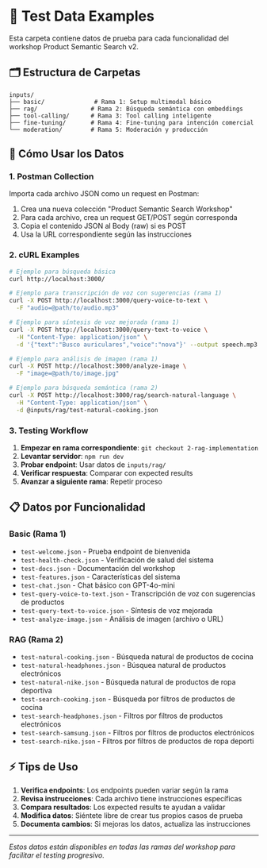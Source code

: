 # 📁 Test Data Examples

Esta carpeta contiene datos de prueba para cada funcionalidad del workshop Product Semantic Search v2.

## 🗂️ Estructura de Carpetas

```
inputs/
├── basic/              # Rama 1: Setup multimodal básico
├── rag/               # Rama 2: Búsqueda semántica con embeddings  
├── tool-calling/      # Rama 3: Tool calling inteligente
├── fine-tuning/       # Rama 4: Fine-tuning para intención comercial
└── moderation/        # Rama 5: Moderación y producción
```

## 🚀 Cómo Usar los Datos

### 1. **Postman Collection**
Importa cada archivo JSON como un request en Postman:
1. Crea una nueva colección "Product Semantic Search Workshop"
2. Para cada archivo, crea un request GET/POST según corresponda
3. Copia el contenido JSON al Body (raw) si es POST
4. Usa la URL correspondiente según las instrucciones

### 2. **cURL Examples**
```bash
# Ejemplo para búsqueda básica
curl http://localhost:3000/

# Ejemplo para transcripción de voz con sugerencias (rama 1)
curl -X POST http://localhost:3000/query-voice-to-text \
  -F "audio=@path/to/audio.mp3"

# Ejemplo para síntesis de voz mejorada (rama 1)
curl -X POST http://localhost:3000/query-text-to-voice \
  -H "Content-Type: application/json" \
  -d '{"text":"Busco auriculares","voice":"nova"}' --output speech.mp3

# Ejemplo para análisis de imagen (rama 1)
curl -X POST http://localhost:3000/analyze-image \
  -F "image=@path/to/image.jpg"

# Ejemplo para búsqueda semántica (rama 2)
curl -X POST http://localhost:3000/rag/search-natural-language \
  -H "Content-Type: application/json" \
  -d @inputs/rag/test-natural-cooking.json
```

### 3. **Testing Workflow**
1. **Empezar en rama correspondiente**: `git checkout 2-rag-implementation`
2. **Levantar servidor**: `npm run dev`
3. **Probar endpoint**: Usar datos de `inputs/rag/`
4. **Verificar respuesta**: Comparar con expected results
5. **Avanzar a siguiente rama**: Repetir proceso

## 📋 Datos por Funcionalidad

### Basic (Rama 1)
- `test-welcome.json` - Prueba endpoint de bienvenida
- `test-health-check.json` - Verificación de salud del sistema  
- `test-docs.json` - Documentación del workshop
- `test-features.json` - Características del sistema
- `test-chat.json` - Chat básico con GPT-4o-mini
- `test-query-voice-to-text.json` - Transcripción de voz con sugerencias de productos
- `test-query-text-to-voice.json` - Síntesis de voz mejorada
- `test-analyze-image.json` - Análisis de imagen (archivo o URL)

### RAG (Rama 2)  
- `test-natural-cooking.json` - Búsqueda natural de productos de cocina
- `test-natural-headphones.json` - Búsquea natural de productos electrónicos
- `test-natural-nike.json` - Búsqueda natural de productos de ropa deportiva
- `test-search-cooking.json` - Búsqueda por filtros de productos de cocina 
- `test-search-headphones.json` - Filtros por filtros de productos electrónicos
- `test-search-samsung.json` - Filtros por filtros de productos electrónicos
- `test-search-nike.json` - Filtros por filtros de productos de ropa deporti

## ⚡ Tips de Uso

1. **Verifica endpoints**: Los endpoints pueden variar según la rama
2. **Revisa instrucciones**: Cada archivo tiene instrucciones específicas
3. **Compara resultados**: Los expected results te ayudan a validar
4. **Modifica datos**: Siéntete libre de crear tus propios casos de prueba
5. **Documenta cambios**: Si mejoras los datos, actualiza las instrucciones

---
*Estos datos están disponibles en todas las ramas del workshop para facilitar el testing progresivo.*
